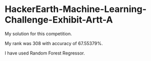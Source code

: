 # HackerEarth-Machine-Learning-Challenge-Exhibit-Artt-A
My solution for this competition. 

My rank was 308 with accuracy of 67.55379%.

I have used Random Forest Regressor.
